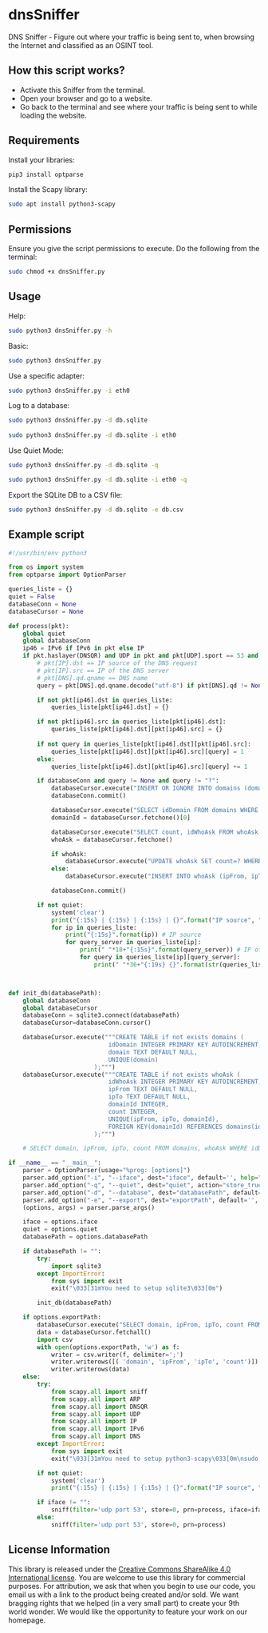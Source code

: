 # dnsSniffer
DNS Sniffer - Figure out where your traffic is being sent to, when browsing the Internet and classified as an OSINT tool.

## How this script works?
- Activate this Sniffer from the terminal.
- Open your browser and go to a website.
- Go back to the terminal and see where your traffic is being sent to while loading the website.

## Requirements

Install your libraries:
```python
pip3 install optparse
```

Install the Scapy library:
```bash
sudo apt install python3-scapy
```

## Permissions

Ensure you give the script permissions to execute. Do the following from the terminal:

```bash
sudo chmod +x dnsSniffer.py
```

## Usage

Help:
```bash
sudo python3 dnsSniffer.py -h
```

Basic:
```bash
sudo python3 dnsSniffer.py
```

Use a specific adapter:
```bash
sudo python3 dnsSniffer.py -i eth0
```

Log to a database:
```bash
sudo python3 dnsSniffer.py -d db.sqlite
	
sudo python3 dnsSniffer.py -d db.sqlite -i eth0
```

Use Quiet Mode:
```bash
sudo python3 dnsSniffer.py -d db.sqlite -q

sudo python3 dnsSniffer.py -d db.sqlite -i eth0 -q
```

Export the SQLite DB to a CSV file:
```bash
sudo python3 dnsSniffer.py -d db.sqlite -e db.csv
```

## Example script

```python
#!/usr/bin/env python3

from os import system
from optparse import OptionParser

queries_liste = {}
quiet = False
databaseConn = None
databaseCursor = None

def process(pkt):
	global quiet
	global databaseConn
	ip46 = IPv6 if IPv6 in pkt else IP
	if pkt.haslayer(DNSQR) and UDP in pkt and pkt[UDP].sport == 53 and ip46 in pkt:
		# pkt[IP].dst == IP source of the DNS request
		# pkt[IP].src == IP of the DNS server
		# pkt[DNS].qd.qname == DNS name
		query = pkt[DNS].qd.qname.decode("utf-8") if pkt[DNS].qd != None else "?"

		if not pkt[ip46].dst in queries_liste:
			queries_liste[pkt[ip46].dst] = {}

		if not pkt[ip46].src in queries_liste[pkt[ip46].dst]:
			queries_liste[pkt[ip46].dst][pkt[ip46].src] = {}
		
		if not query in queries_liste[pkt[ip46].dst][pkt[ip46].src]:
			queries_liste[pkt[ip46].dst][pkt[ip46].src][query] = 1
		else:
			queries_liste[pkt[ip46].dst][pkt[ip46].src][query] += 1

		if databaseConn and query != None and query != "?":
			databaseCursor.execute("INSERT OR IGNORE INTO domains (domain) VALUES (?);", (query,))
			databaseConn.commit()

			databaseCursor.execute("SELECT idDomain FROM domains WHERE domain=?;", (query,))
			domainId = databaseCursor.fetchone()[0]

			databaseCursor.execute("SELECT count, idWhoAsk FROM whoAsk WHERE ipFrom=? AND ipTo=? AND domainId=?;", (pkt[ip46].src, pkt[ip46].dst, domainId))
			whoAsk = databaseCursor.fetchone()

			if whoAsk:
				databaseCursor.execute("UPDATE whoAsk SET count=? WHERE idWhoAsk=?",(whoAsk[0]+1 if whoAsk[0] else 2, whoAsk[1]))
			else:
				databaseCursor.execute("INSERT INTO whoAsk (ipFrom, ipTo, domainId, count) VALUES (?,?,?,1);", (pkt[ip46].src, pkt[ip46].dst, domainId))

			databaseConn.commit()

		if not quiet:
			system('clear')
			print("{:15s} | {:15s} | {:15s} | {}".format("IP source", "DNS server", "Count DNS request", "Query"))
			for ip in queries_liste:
				print("{:15s}".format(ip)) # IP source
				for query_server in queries_liste[ip]:
					print(" "*18+"{:15s}".format(query_server)) # IP of DNS server
					for query in queries_liste[ip][query_server]:
						print(" "*36+"{:19s} {}".format(str(queries_liste[ip][query_server][query]),query)) # Count DNS request | DNS



def init_db(databasePath):
	global databaseConn
	global databaseCursor
	databaseConn = sqlite3.connect(databasePath)
	databaseCursor=databaseConn.cursor()

	databaseCursor.execute("""CREATE TABLE if not exists domains (
							idDomain INTEGER PRIMARY KEY AUTOINCREMENT,
							domain TEXT DEFAULT NULL,
							UNIQUE(domain)
						);""")
	databaseCursor.execute("""CREATE TABLE if not exists whoAsk (
							idWhoAsk INTEGER PRIMARY KEY AUTOINCREMENT,
							ipFrom TEXT DEFAULT NULL,
							ipTo TEXT DEFAULT NULL,
							domainId INTEGER,
							count INTEGER,
							UNIQUE(ipFrom, ipTo, domainId),
							FOREIGN KEY(domainId) REFERENCES domains(id)
						);""")

	# SELECT domain, ipFrom, ipTo, count FROM domains, whoAsk WHERE idDomain = domainId ORDER BY count DESC;

if __name__ == "__main__":
	parser = OptionParser(usage="%prog: [options]")
	parser.add_option("-i", "--iface", dest="iface", default='', help="Interface. Ex: enp0s7")
	parser.add_option("-q", "--quiet", dest="quiet", action="store_true", help="Quiet")
	parser.add_option("-d", "--database", dest="databasePath", default='', help="Path to sqlite database for loggin. Ex: db.sqlite")
	parser.add_option("-e", "--export", dest="exportPath", default='', help="Export sqlite database to CSV. Ex: db.csv")
	(options, args) = parser.parse_args()

	iface = options.iface
	quiet = options.quiet
	databasePath = options.databasePath

	if databasePath != "":
		try:
			import sqlite3
		except ImportError:
			from sys import exit
			exit("\033[31mYou need to setup sqlite3\033[0m")

		init_db(databasePath)

	if options.exportPath:
		databaseCursor.execute("SELECT domain, ipFrom, ipTo, count FROM domains, whoAsk WHERE idDomain = domainId ORDER BY count DESC;")
		data = databaseCursor.fetchall()
		import csv
		with open(options.exportPath, 'w') as f:
		    writer = csv.writer(f, delimiter=';')
		    writer.writerows([( 'domain', 'ipFrom', 'ipTo', 'count')])
		    writer.writerows(data)
	else:
		try:
			from scapy.all import sniff
			from scapy.all import ARP
			from scapy.all import DNSQR
			from scapy.all import UDP
			from scapy.all import IP
			from scapy.all import IPv6
			from scapy.all import DNS
		except ImportError:
			from sys import exit
			exit("\033[31mYou need to setup python3-scapy\033[0m\nsudo apt install python3-scapy")

		if not quiet:
			system('clear')
			print("{:15s} | {:15s} | {:15s} | {}".format("IP source", "DNS server", "Count DNS request", "Query"))

		if iface != "":
			sniff(filter='udp port 53', store=0, prn=process, iface=iface)
		else:
			sniff(filter='udp port 53', store=0, prn=process)

```

## License Information

This library is released under the [Creative Commons ShareAlike 4.0 International license](https://creativecommons.org/licenses/by-sa/4.0/). You are welcome to use this library for commercial purposes. For attribution, we ask that when you begin to use our code, you email us with a link to the product being created and/or sold. We want bragging rights that we helped (in a very small part) to create your 9th world wonder. We would like the opportunity to feature your work on our homepage.
